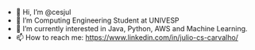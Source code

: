 - 👋 Hi, I’m @cesjul
- 🌱 I’m Computing Engineering Student at UNIVESP
- 👀 I’m currently interested in Java, Python, AWS and Machine Learning.
- 📫 How to reach me: https://www.linkedin.com/in/julio-cs-carvalho/



<!---
cesjul/cesjul is a ✨ special ✨ repository because its `README.md` (this file) appears on your GitHub profile.
You can click the Preview link to take a look at your changes.
--->
